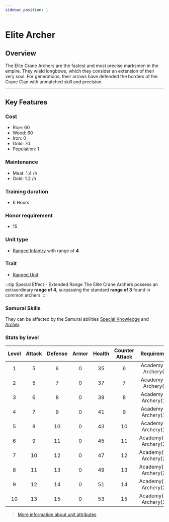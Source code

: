 ```yaml
---
sidebar_position: 1
---
```

# Elite Archer

## Overview

The Elite Crane Archers are the fastest and most precise marksmen in the empire. They wield longbows, which they consider an extension of their very soul. For generations, their arrows have defended the borders of the Crane Clan with unmatched skill and precision.

---

## Key Features

### Cost
- Rice: 60
- Wood: 60
- Iron: 0
- Gold: 70
- Population: 1

### Maintenance
- Meat: 1.4 /h
- Gold: 1.2 /h

### Training duration
- 6 Hours

### Honor requirement
- 15

### Unit type
- [Ranged Infantry](../../index.md#ranged-infantry) with range of **4**

### Trait
- [Ranged Unit](../../index.md#ranged-units)

:::tip Special Effect - Extended Range
The Elite Crane Archers possess an extraordinary **range of 4**, surpassing the standard **range of 3** found in common archers.
::: 

### Samurai Skills
They can be affected by the Samurai abilities [Special Knowledge](../../../samurais/knowledge-skills.md) and [Archer](../../../samurais/reasoning-skills.md).

### Stats by level

| Level | Attack | Defense | Armor | Health | Counter Attack |       Requirement        |
| :---: | :----: | :-----: | :---: | :----: | :------------: | :----------------------: |
|   1   |   5    |    6    |   0   |   35   |       6        |  Academy(1), Archery(4)  |
|   2   |   5    |    7    |   0   |   37   |       7        |  Academy(2), Archery(8)  |
|   3   |   6    |    8    |   0   |   39   |       8        | Academy(4), Archery(12)  |
|   4   |   7    |    9    |   0   |   41   |       9        | Academy(7), Archery(15)  |
|   5   |   8    |   10    |   0   |   43   |       10       | Academy(9), Archery(17)  |
|   6   |   9    |   11    |   0   |   45   |       11       | Academy(11), Archery(20) |
|   7   |   10   |   12    |   0   |   47   |       12       | Academy(15), Archery(22) |
|   8   |   11   |   13    |   0   |   49   |       13       | Academy(18), Archery(25) |
|   9   |   12   |   14    |   0   |   51   |       14       | Academy(21), Archery(27) |
|  10   |   13   |   15    |   0   |   53   |       15       | Academy(27), Archery(29) |

> [More information about unit attributes](../../index.md#attributes)